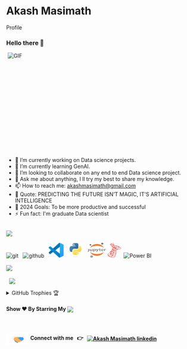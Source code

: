 # Akash Masimath
Profile
### Hello there 👋

<img align= "right" alt="GIF" width="500px" height="280px" src="https://github.com/Sureshkrishh/Sureshkrishh/blob/main/Images/profile.gif/">

- 🔭 I’m currently working on Data science projects.
- 🌱 I’m currently learning GenAI.
- 👯 I’m looking to collaborate on any end to end Data science project.
- 💬 Ask me about anything, I ll try my best to share my knowledge.
- 📫 How to reach me: akashmasimath@gmail.com
- 💭 Quote: PREDICTING THE FUTURE ISN’T MAGIC, IT’S ARTIFICIAL INTELLIGENCE 
- 🥅 2024 Goals: To be more productive and successful 
- ⚡ Fun fact: I'm graduate Data scientist

<br>
<img height="30" src="https://img.shields.io/badge/Languages and  tools- 🧮-lightblue.svg?&style=for-the-badge&logo=KushalDas&logoColor=blue" />
<p align="left"><img src="https://www.vectorlogo.zone/logos/git-scm/git-scm-icon.svg" alt="git" width="40" height="40"/> &nbsp;
<img alt="github"  src="https://img.icons8.com/ios-glyphs/240/000000/github.png"width="40" height="40"> &nbsp;
<img src="https://github.com/devicons/devicon/blob/master/icons/vscode/vscode-original.svg" alt="vscode" width="40" height="40"/>&nbsp;&nbsp;
<img src="https://github.com/Kushal997-das/Kushal997-das/blob/master/Profile%20generator/python-original.svg" alt="python" width="40" height="40"/> &nbsp;
<img alt="jupyter"  src="https://github.com/devicons/devicon/blob/master/icons/jupyter/jupyter-original-wordmark.svg"width="50" height="40" /> 
<img src="https://github.com/devicons/devicon/blob/master/icons/microsoftsqlserver/microsoftsqlserver-plain.svg" alt="mssql" width="40" height="40"/> 
<img src="https://cdn.worldvectorlogo.com/logos/power-bi.svg" alt="Power BI" width="40" height="40"/><br>
    
<br>
<img height="27" src="https://img.shields.io/badge/Akash Masimath's GitHub Status- 📈-lightgreen.svg?&style=for-the-badge&logo=KushalDas&logoColor=blue" />
<p>
</p>
<p>&nbsp;
<img align="center" src="https://github-readme-streak-stats.herokuapp.com/?user=Sureshkrishh&theme=radical&custom_title=streak-stats&hide_border=true&layout=compact" />
<details align="left">
<summary>GitHub Trophies 🏆</summary>
<p align="left">
  <a href="https://github.com/ryo-ma/github-profile-trophy" target="_blank">
    <img src="https://github-profile-trophy.vercel.app/?username=Sureshkrishh&theme=gruvbox&layout=compact&title_color=00FF00"/>
  </a>
</p>
</details>
    
<h4 align="left">
Show ❤️ By Starring My <a href='https://github.com/Sureshkrishh?tab=repositories'>
<img align='center'  height="22" src="https://img.shields.io/badge/Repos!😊-lightpink.svg?&style=for-the-badge&logo=Sureshkrishh&logoColor=blue" />
</a></h4>
<br>

<h4 align="left">
    <img align="center" src="https://github.com/Kushal997-das/Kushal997-das/blob/master/Profile%20generator/Handshake.gif" height="30px">Connect with me &nbsp; 👉 &nbsp;  
        <a href="https://www.linkedin.com/in/akash-masimath-321568233/?trk=opento_sprofile_details">
        <img align="center"src="https://cdn.jsdelivr.net/npm/simple-icons@v3/icons/linkedin.svg" alt="Akash Masimath linkedin" width="24px" />
    </a>
</h4> 
